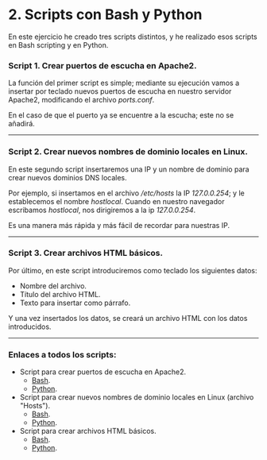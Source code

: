 # 2. Scripts con Bash y Python
En este ejercicio he creado tres scripts distintos, y he realizado esos scripts en Bash scripting y en Python.

### Script 1. Crear puertos de escucha en Apache2.

La función del primer script es simple; mediante su ejecución vamos a insertar por teclado nuevos puertos de escucha en nuestro servidor Apache2, modificando el archivo *ports.conf*.

En el caso de que el puerto ya se encuentre a la escucha; este no se añadirá.

---
### Script 2. Crear nuevos nombres de dominio locales en Linux.
En este segundo script insertaremos una IP y un nombre de dominio para crear nuevos dominios DNS locales.

Por ejemplo, si insertamos en el archivo */etc/hosts* la IP *127.0.0.254*; y le establecemos el nombre *hostlocal*. Cuando en nuestro navegador escribamos *hostlocal*, nos dirigiremos a la ip *127.0.0.254*.

Es una manera más rápida y más fácil de recordar para nuestras IP.

---
### Script 3. Crear archivos HTML básicos.
Por último, en este script introduciremos como teclado los siguientes datos:
* Nombre del archivo.
* Título del archivo HTML.
* Texto para insertar como párrafo.

Y una vez insertados los datos, se creará un archivo HTML con los datos introducidos.

---

### Enlaces a todos los scripts:
* Script para crear puertos de escucha en Apache2.
	* [Bash](/ejercicios/ejercicio2/Scripts/addPort.sh).
	* [Python](/ejercicios/ejercicio2/Scripts/addPort.py).
* Script para crear nuevos nombres de dominio locales en Linux (archivo "Hosts").
	* [Bash](/ejercicios/ejercicio2/Scripts/addHosts.sh).
	* [Python](/ejercicios/ejercicio2/Scripts/addHosts.py).
* Script para crear archivos HTML básicos.
	* [Bash](/ejercicios/ejercicio2/Scripts/crearHTML.sh).
	* [Python](/ejercicios/ejercicio2/Scripts/crearHTML.py).
